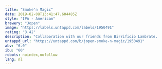 ```yaml
---
title: "Smoke'n Magic"
date: 2019-02-08T13:41:47.604485Z
style: "IPA - American"
brewery: "Jopen"
image: "https://labels.untappd.com/labels/1950491"
rating: "3.42"
description: "Collaboration with our friends from Birrificio Lambrate. Smoke'n Magic is a Smoked Oatmeal IPA. the smokiness and the velvet mouthfeel from the oatmeal, make this IPA into a unique IPA. We hopped Smoke'n Magic with Azacca, Zythos en Ekuanot for a new world fruity bite."
untappd_url: "https://untappd.com/b/jopen-smoke-n-magic/1950491"
abv: "6.0"
ibu: "60"
robots: noindex,nofollow
lang: nl
---
```

